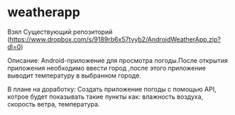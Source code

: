# weatherapp
Взял Существующий репозиторий (https://www.dropbox.com/s/9189rb6x57tyyb2/AndroidWeatherApp.zip?dl=0)

Описание: Android-приложение для просмотра погоды.После открытия приложения необходимо ввести город ,после этого приложение выводит температуру в выбранном городе.

В плане на доработку: Создать приложение погоды с помощью API, котрое будет показывать такие пункты как: влажность воздуха, скорость ветра, температура.
